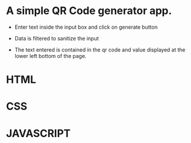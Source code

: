 # A simple QR Code generator app.

- Enter text inside the input box and click on generate button

- Data is filtered to sanitize the input

- The text entered is contained in the qr code and value displayed at the lower left bottom of the page.

# HTML
# CSS
# JAVASCRIPT